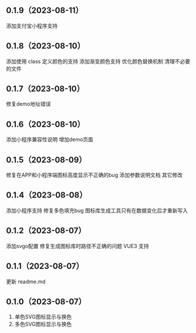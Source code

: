 ## 0.1.9（2023-08-11）
添加支付宝小程序支持
## 0.1.8（2023-08-10）
添加使用 class 定义颜色的支持
添加渐变颜色支持
优化颜色替换机制
清理不必要的文件
## 0.1.7（2023-08-10）
修复demo地址错误
## 0.1.6（2023-08-10）
添加小程序兼容性说明
增加demo页面
## 0.1.5（2023-08-09）
修复在APP和小程序端图标高度显示不正确的bug
添加参数说明文档
其它修改
## 0.1.4（2023-08-08）
添加小程序支持
修复多色填充bug
图标库生成工具只有在数据变化后才重新写入
## 0.1.2（2023-08-07）

添加svgo配置
修复生成图标库时路径不正确的问题
VUE3 支持

## 0.1.1（2023-08-07）

更新 readme.md
## 0.1.0（2023-08-07）

1. 单色SVG图标显示与换色
2. 多色SVG图标显示与换色
